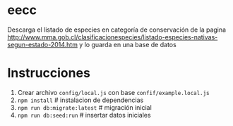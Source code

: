 # eecc
Descarga el listado de especies en categoría de conservación de la pagina http://www.mma.gob.cl/clasificacionespecies/listado-especies-nativas-segun-estado-2014.htm y lo guarda en una base de datos

# Instrucciones


1. Crear archivo `config/local.js` con base `confif/example.local.js`
2. `npm install` # instalacion de dependencias
3. `npm run db:migrate:latest` # migración inicial
3. `npm run db:seed:run` # insertar datos iniciales
